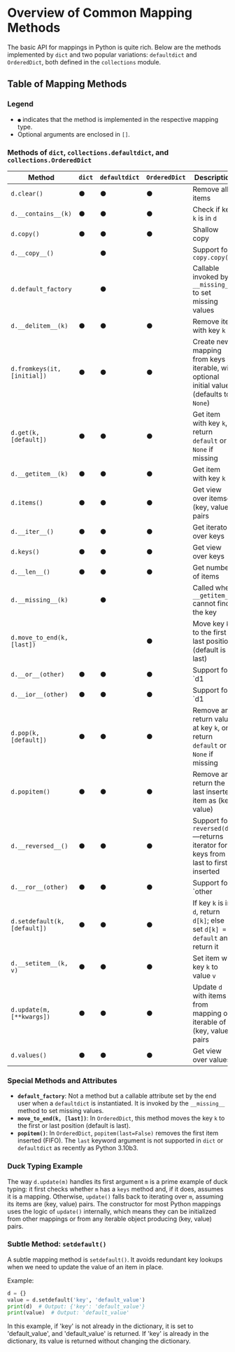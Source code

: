 # Overview of Common Mapping Methods

The basic API for mappings in Python is quite rich. Below are the methods implemented by `dict` and two popular variations: `defaultdict` and `OrderedDict`, both defined in the `collections` module.

## Table of Mapping Methods

### Legend
- `●` indicates that the method is implemented in the respective mapping type.
- Optional arguments are enclosed in `[]`.

### Methods of `dict`, `collections.defaultdict`, and `collections.OrderedDict`

| Method                     | `dict` | `defaultdict` | `OrderedDict` | Description |
|----------------------------|--------|---------------|---------------|-------------|
| `d.clear()`                | ●      | ●             | ●             | Remove all items |
| `d.__contains__(k)`        | ●      | ●             | ●             | Check if key `k` is in `d` |
| `d.copy()`                 | ●      | ●             | ●             | Shallow copy |
| `d.__copy__()`             |        | ●             |               | Support for `copy.copy(d)` |
| `d.default_factory`        |        | ●             |               | Callable invoked by `__missing__` to set missing values |
| `d.__delitem__(k)`         | ●      | ●             | ●             | Remove item with key `k` |
| `d.fromkeys(it, [initial])`| ●      | ●             | ●             | Create new mapping from keys in iterable, with optional initial value (defaults to `None`) |
| `d.get(k, [default])`      | ●      | ●             | ●             | Get item with key `k`, return `default` or `None` if missing |
| `d.__getitem__(k)`         | ●      | ●             | ●             | Get item with key `k` |
| `d.items()`                | ●      | ●             | ●             | Get view over items—(key, value) pairs |
| `d.__iter__()`             | ●      | ●             | ●             | Get iterator over keys |
| `d.keys()`                 | ●      | ●             | ●             | Get view over keys |
| `d.__len__()`              | ●      | ●             | ●             | Get number of items |
| `d.__missing__(k)`         |        | ●             |               | Called when `__getitem__` cannot find the key |
| `d.move_to_end(k, [last])` |        |               | ●             | Move key `k` to the first or last position (default is last) |
| `d.__or__(other)`          | ●      | ●             | ●             | Support for `d1 | d2` to create new dict merging `d1` and `d2` (Python ≥ 3.9) |
| `d.__ior__(other)`         | ●      | ●             | ●             | Support for `d1 |= d2` to update `d1` with `d2` (Python ≥ 3.9) |
| `d.pop(k, [default])`      | ●      | ●             | ●             | Remove and return value at key `k`, or return `default` or `None` if missing |
| `d.popitem()`              | ●      | ●             | ●             | Remove and return the last inserted item as (key, value) |
| `d.__reversed__()`         | ●      | ●             | ●             | Support for `reversed(d)`—returns iterator for keys from last to first inserted |
| `d.__ror__(other)`         | ●      | ●             | ●             | Support for `other | d`—reversed union operator (Python ≥ 3.9) |
| `d.setdefault(k, [default])` | ●    | ●             | ●             | If key `k` is in `d`, return `d[k]`; else set `d[k] = default` and return it |
| `d.__setitem__(k, v)`      | ●      | ●             | ●             | Set item with key `k` to value `v` |
| `d.update(m, [**kwargs])`  | ●      | ●             | ●             | Update `d` with items from mapping or iterable of (key, value) pairs |
| `d.values()`               | ●      | ●             | ●             | Get view over values |

### Special Methods and Attributes
- **`default_factory`**: Not a method but a callable attribute set by the end user when a `defaultdict` is instantiated. It is invoked by the `__missing__` method to set missing values.
- **`move_to_end(k, [last])`**: In `OrderedDict`, this method moves the key `k` to the first or last position (default is last).
- **`popitem()`**: In `OrderedDict`, `popitem(last=False)` removes the first item inserted (FIFO). The `last` keyword argument is not supported in `dict` or `defaultdict` as recently as Python 3.10b3.

### Duck Typing Example
The way `d.update(m)` handles its first argument `m` is a prime example of duck typing: it first checks whether `m` has a `keys` method and, if it does, assumes it is a mapping. Otherwise, `update()` falls back to iterating over `m`, assuming its items are (key, value) pairs. The constructor for most Python mappings uses the logic of `update()` internally, which means they can be initialized from other mappings or from any iterable object producing (key, value) pairs.

### Subtle Method: `setdefault()`
A subtle mapping method is `setdefault()`. It avoids redundant key lookups when we need to update the value of an item in place.

Example:
```python
d = {}
value = d.setdefault('key', 'default_value')
print(d)  # Output: {'key': 'default_value'}
print(value)  # Output: 'default_value'
```

In this example, if 'key' is not already in the dictionary, it is set to 'default_value', and 'default_value' is returned. If 'key' is already in the dictionary, its value is returned without changing the dictionary.
